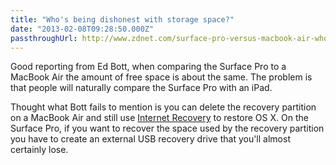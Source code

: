 ```yaml
---
title: "Who's being dishonest with storage space?"
date: "2013-02-08T09:28:50.000Z"
passthroughUrl: http://www.zdnet.com/surface-pro-versus-macbook-air-whos-being-dishonest-with-storage-space-7000011009/
---
```


Good reporting from Ed Bott, when comparing the Surface Pro to a MacBook Air the amount of free space is about the same. The problem is that people will naturally compare the Surface Pro with an iPad.

Thought what Bott fails to mention is you can delete the recovery partition on a MacBook Air and still use [Internet Recovery](http://support.apple.com/kb/HT4718) to restore OS X. On the Surface Pro, if you want to recover the space used by the recovery partition you have to create an external USB recovery drive that you'll almost certainly lose.